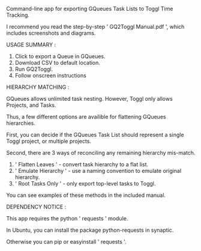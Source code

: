 Command-line app for exporting GQueues Task Lists to Toggl Time Tracking. 

I recommend you read the step-by-step ' GQ2Toggl Manual.pdf ', which includes screenshots and diagrams. 



USAGE SUMMARY : 

1. Click to export a Queue in GQueues.
2. Download CSV to default location. 
3. Run GQ2Toggl.
4. Follow onscreen instructions



HIERARCHY MATCHING : 

GQueues allows unlimited task nesting. However, Toggl only allows Projects, and Tasks. 

Thus, a few different options are availible for flattening GQueues hierarchies. 

First, you can decide if the GQueues Task List should represent a single Toggl project, or multiple projects.

Second, there are 3 ways of reconciling any remaining hierarchy mis-match. 

1. ' Flatten Leaves '     - convert task hierarchy to a flat list. 
2. ' Emulate Hierarchy '  - use a naming convention to emulate original hierarchy. 
3. ' Root Tasks Only '    - only export top-level tasks to Toggl.

You can see examples of these methods in the included manual. 



DEPENDENCY NOTICE : 

This app requires the python ' requests ' module. 

In Ubuntu, you can install the package python-requests in synaptic.

Otherwise you can pip or easyinstall ' requests '. 
